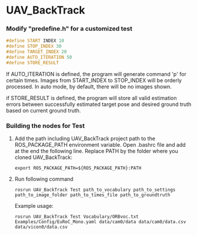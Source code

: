 # UAV_BackTrack
### Modify "predefine.h" for a customized test

```c++
#define START INDEX 10
#define STOP_INDEX 30
#define TARGET_INDEX 20
#define AUTO_ITERATION 50
#define STORE_RESULT
```

If AUTO_ITERATION is defined, the program will generate command 'p' for certain times.  Images from START_INDEX to STOP_INDEX will be orderly processed. In auto mode, by default, there will be no images shown.

if STORE_RESULT is defined, the program will store all valid estimation errors between  successfully estimated target pose and desired ground truth based on current ground truth.

### Building the nodes for Test

1. Add the path including  UAV_BackTrack project path to the ROS_PACKAGE_PATH environment variable. Open .bashrc file and add at the end the following line. Replace PATH by the folder where you cloned UAV_BackTrack:

   ```shell
   export ROS_PACKAGE_PATH=${ROS_PACKAGE_PATH}:PATH
   ```

2. Run following command

   ```shell
   rosrun UAV_BackTrack Test path_to_vocabulary path_to_settings path_to_image_folder path_to_times_file path_to_groundtruth
   ```

   Example usage:

   ```
   rosrun UAV_BackTrack Test Vocabulary/ORBvoc.txt Examples/Config/EuRoC_Mono.yaml data/cam0/data data/cam0/data.csv data/vicon0/data.csv 
   ```
